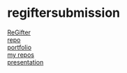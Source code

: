# regiftersubmission
 <p><a href="https://regifter.herokuapp.com/">ReGifter</a>
    <br><a href="https://github.com/tierney03/OneStop](https://github.com/KarenAdkins84/TheShop)">repo</a>    
     <br><a href="https://shelbybridwell.github.io/Professional_Portforlio/">portfolio</a>
     <br><a href="https://github.com/shelbybridwell?tab=repositories">my repos</a>
    <br><a href="https://docs.google.com/presentation/d/1rq3dhw5Zm0cV5E-3kF3YM4PRV1oUpK_pPw_q7VKF1Yc/edit#slide=id.p">presentation</a>
